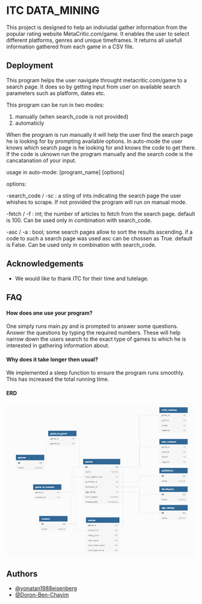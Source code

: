 
# ITC DATA_MINING

This project is designed to help an indiviudal gather 
information from the popular rating website MetaCritic.com/game.
It enables the user to select different platforms, genres and 
unique timeframes. It returns all usefull information gathered
from each game in a CSV file. 


## Deployment

This program helps the user navigate throught metacritic.com/game to a search page.
It does so by getting input from user on available search parameters such as platform, dates etc.  

This program can be run in two modes:
1. manually (when search_code is not provided)
2. automaticly

When the program is run manually it will help the user find the search page he is looking for by prompting available options.
In auto-mode the user knows which search page is he looking for and knows the code to get there. 
If the code is uknown run the program manually and the search code is the cancatanation of your input.

usage in auto-mode: [program_name] [options]

options:

-search_code / -sc : a sting of ints indicating the search page the user whishes to scrape. 
If not provided the program will run on manual mode.

-fetch / -f : int; the number of articles to fetch from the search page. default is 100.
Can be used only in combination with search_code. 

-asc / -a : bool; some search pages allow to sort the results ascending. if a code to such a search page was used asc 
can be chossen as True. default is False. Can be used only in combination with search_code. 

  
## Acknowledgements

 - We would like to thank ITC for their time and tutelage. 

  
## FAQ

#### How does one use your program?

One simply runs main.py and is prompted to answer some questions.
Answer the questions by typing the required numbers. 
These will help narrow down the users search to the exact type
of games to which he is interested in gathering information about.

#### Why does it take longer then usual?

We implemented a sleep function to ensure the program runs smoothly.
This has increased the total running time. 

#### ERD

![alt text](https://github.com/yonatan1988eisenberg/ITC_data_mining_project/blob/dc2e79aaeed6039753398edd9ce3f306a09fde80/database.PNG)

  
## Authors

- [@yonatan1988eisenberg](https://github.com/yonatan1988eisenberg/ITC_data_mining_project)
- [@Doron-Ben-Chayim](https://github.com/yonatan1988eisenberg/ITC_data_mining_project) 
  
